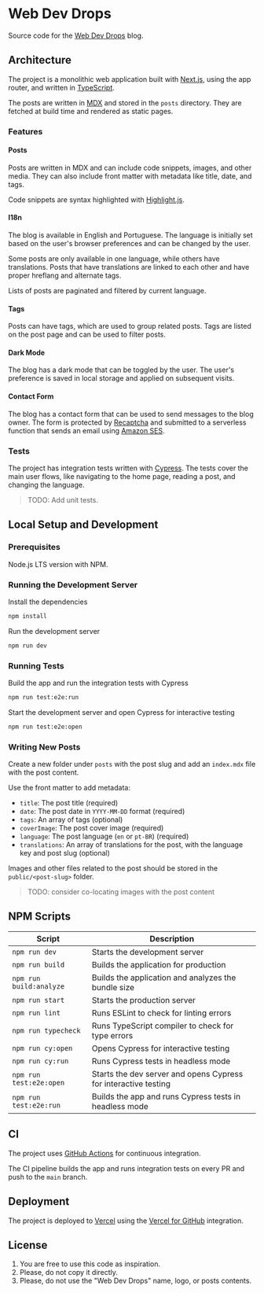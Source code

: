 # Web Dev Drops

Source code for the [Web Dev Drops](https://www.webdevdrops.com/) blog.

## Architecture

The project is a monolithic web application built with [Next.js](https://nextjs.org/), using the app router, and written in [TypeScript](https://www.typescriptlang.org/).

The posts are written in [MDX](https://mdxjs.com/) and stored in the `posts` directory. They are fetched at build time and rendered as static pages.

### Features

#### Posts

Posts are written in MDX and can include code snippets, images, and other media. They can also include front matter with metadata like title, date, and tags.

Code snippets are syntax highlighted with [Highlight.js](https://highlightjs.org/).

#### I18n

The blog is available in English and Portuguese. The language is initially set based on the user's browser preferences and can be changed by the user.

Some posts are only available in one language, while others have translations. Posts that have translations are linked to each other and have proper hreflang and alternate tags.

Lists of posts are paginated and filtered by current language.

#### Tags

Posts can have tags, which are used to group related posts. Tags are listed on the post page and can be used to filter posts.

#### Dark Mode

The blog has a dark mode that can be toggled by the user. The user's preference is saved in local storage and applied on subsequent visits.

#### Contact Form

The blog has a contact form that can be used to send messages to the blog owner. The form is protected by [Recaptcha](https://www.google.com/recaptcha) and submitted to a serverless function that sends an email using [Amazon SES](https://aws.amazon.com/ses/).

### Tests

The project has integration tests written with [Cypress](https://www.cypress.io/). The tests cover the main user flows, like navigating to the home page, reading a post, and changing the language.

> TODO: Add unit tests.

## Local Setup and Development

### Prerequisites

Node.js LTS version with NPM.

### Running the Development Server

Install the dependencies

```bash
npm install
```

Run the development server

```bash
npm run dev
```

### Running Tests

Build the app and run the integration tests with Cypress

```bash
npm run test:e2e:run
```

Start the development server and open Cypress for interactive testing

```bash
npm run test:e2e:open
```

### Writing New Posts

Create a new folder under `posts` with the post slug and add an `index.mdx` file with the post content.

Use the front matter to add metadata:

- `title`: The post title (required)
- `date`: The post date in `YYYY-MM-DD` format (required)
- `tags`: An array of tags (optional)
- `coverImage`: The post cover image (required)
- `language`: The post language (`en` or `pt-BR`) (required)
- `translations`: An array of translations for the post, with the language key and post slug (optional)

Images and other files related to the post should be stored in the `public/<post-slug>` folder.

> TODO: consider co-locating images with the post content

## NPM Scripts

| Script                  | Description                                                     |
| ----------------------- | --------------------------------------------------------------- |
| `npm run dev`           | Starts the development server                                   |
| `npm run build`         | Builds the application for production                           |
| `npm run build:analyze` | Builds the application and analyzes the bundle size             |
| `npm run start`         | Starts the production server                                    |
| `npm run lint`          | Runs ESLint to check for linting errors                         |
| `npm run typecheck`     | Runs TypeScript compiler to check for type errors               |
| `npm run cy:open`       | Opens Cypress for interactive testing                           |
| `npm run cy:run`        | Runs Cypress tests in headless mode                             |
| `npm run test:e2e:open` | Starts the dev server and opens Cypress for interactive testing |
| `npm run test:e2e:run`  | Builds the app and runs Cypress tests in headless mode          |

## CI

The project uses [GitHub Actions](https://docs.github.com/en/actions) for continuous integration.

The CI pipeline builds the app and runs integration tests on every PR and push to the `main` branch.

## Deployment

The project is deployed to [Vercel](https://vercel.com/) using the [Vercel for GitHub](https://vercel.com/github) integration.

## License

1. You are free to use this code as inspiration.
2. Please, do not copy it directly.
3. Please, do not use the "Web Dev Drops" name, logo, or posts contents.
